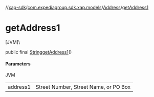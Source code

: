 //[xap-sdk](../../../index.md)/[com.expediagroup.sdk.xap.models](../index.md)/[Address](index.md)/[getAddress1](get-address1.md)

# getAddress1

[JVM]\

public final [String](https://docs.oracle.com/javase/8/docs/api/java/lang/String.html)[getAddress1](get-address1.md)()

#### Parameters

JVM

| | |
|---|---|
| address1 | Street Number, Street Name, or PO Box |

